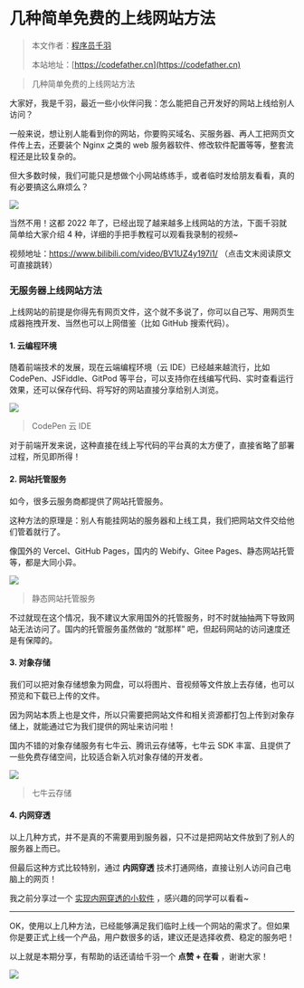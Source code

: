 #  几种简单免费的上线网站方法

> 本文作者：[程序员千羽](https://yuyuanweb.feishu.cn/wiki/Abldw5WkjidySxkKxU2cQdAtnah)
>
> 本站地址：[https://codefather.cn](https://codefather.cn)

> 几种简单免费的上线网站方法

大家好，我是千羽，最近一些小伙伴问我：怎么能把自己开发好的网站上线给别人访问？

一般来说，想让别人能看到你的网站，你要购买域名、买服务器、再人工把网页文件传上去，还要装个 Nginx 之类的 web 服务器软件、修改软件配置等等，整套流程还是比较复杂的。

但大多数时候，我们可能只是想做个小网站练练手，或者临时发给朋友看看，真的有必要搞这么麻烦么？

![](https://pic.yupi.icu/5563/202311080941952.png)

当然不用！这都 2022 年了，已经出现了越来越多上线网站的方法，下面千羽就简单给大家介绍 4 种，详细的手把手教程可以观看我录制的视频~

视频地址：https://www.bilibili.com/video/BV1UZ4y197i1/ （点击文末阅读原文可直接跳转）

### 无服务器上线网站方法

上线网站的前提是你得先有网页文件，这个就不多说了，你可以自己写、用网页生成器拖拽开发、当然也可以上网借鉴（比如 GitHub 搜索代码）。

#### 1. 云编程环境

随着前端技术的发展，现在云端编程环境（云 IDE）已经越来越流行，比如 CodePen、JSFiddle、GitPod 等平台，可以支持你在线编写代码、实时查看运行效果，还可以保存代码、将写好的网站直接分享给别人浏览。

![](https://pic.yupi.icu/5563/202311080941642.png)

> CodePen 云 IDE

对于前端开发来说，这种直接在线上写代码的平台真的太方便了，直接省略了部署过程，所见即所得！

#### 2. 网站托管服务

如今，很多云服务商都提供了网站托管服务。

这种方法的原理是：别人有能挂网站的服务器和上线工具，我们把网站文件交给他们管着就行了。

像国外的 Vercel、GitHub Pages，国内的 Webify、Gitee Pages、静态网站托管等，都是大同小异。

![](https://pic.yupi.icu/5563/202311080941411.png)

> 静态网站托管服务

不过就现在这个情况，我不建议大家用国外的托管服务，时不时就抽抽两下导致网站无法访问了。国内的托管服务虽然做的 “就那样” 吧，但起码网站的访问速度还是有保障的。

#### 3. 对象存储

我们可以把对象存储想象为网盘，可以将图片、音视频等文件放上去存储，也可以预览和下载已上传的文件。

因为网站本质上也是文件，所以只需要把网站文件和相关资源都打包上传到对象存储上，就能通过它为我们提供的网址来访问啦！

国内不错的对象存储服务有七牛云、腾讯云存储等，七牛云 SDK 丰富、且提供了一些免费存储空间，比较适合新入坑对象存储的开发者。

![](https://pic.yupi.icu/5563/202311080941403.png)

> 七牛云存储

#### 4. 内网穿透

以上几种方式，并不是真的不需要用到服务器，只不过是把网站文件放到了别人的服务器上而已。

但最后这种方式比较特别，通过 **内网穿透** 技术打通网络，直接让别人访问自己电脑上的网页！

我之前分享过一个 [实现内网穿透的小软件](https://mp.weixin.qq.com/s?__biz=MzI1NDczNTAwMA==&mid=2247503714&idx=1&sn=c034c891d09945686a5a0e09f06d53c2&scene=21#wechat_redirect) ，感兴趣的同学可以看看~



------


OK，使用以上几种方法，已经能够满足我们临时上线一个网站的需求了。但如果你是要正式上线一个产品，用户数很多的话，建议还是选择收费、稳定的服务吧！

以上就是本期分享，有帮助的话还请给千羽一个 **点赞 + 在看** ，谢谢大家！

![](https://pic.yupi.icu/5563/202311080941407.png)